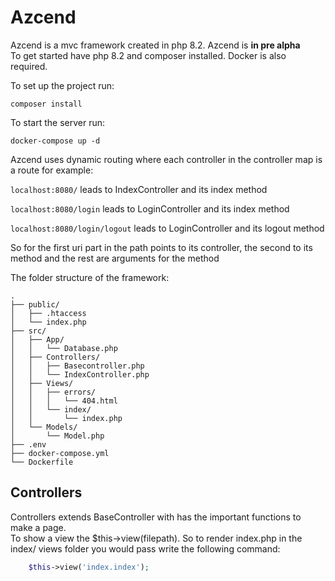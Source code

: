 # Azcend

Azcend is a mvc framework created in php 8.2. Azcend is **in pre alpha**  
To get started have php 8.2 and composer installed. Docker is also required.

To set up the project run:
```
composer install
```
To start the server run:
```
docker-compose up -d
```

Azcend uses dynamic routing where each controller in the controller map is a route
for example:

``localhost:8080/`` leads to IndexController and its index method  

``localhost:8080/login`` leads to LoginController and its index method

``localhost:8080/login/logout`` leads to LoginController and its logout method  

So for the first uri part in the path points to its controller, the second to its method and the rest are arguments for the method

The folder structure of the framework:

````
.
├── public/
│   ├── .htaccess
│   └── index.php
├── src/
│   ├── App/
│   │   └── Database.php
│   ├── Controllers/
│   │   ├── Basecontroller.php
│   │   └── IndexController.php
│   ├── Views/
│   │   ├── errors/
│   │   │   └── 404.html
│   │   └── index/
│   │       └── index.php
│   └── Models/
│       └── Model.php
├── .env
├── docker-compose.yml
└── Dockerfile
````

## Controllers

Controllers extends BaseController with has the important functions to make a page.   
To show a view the $this->view(filepath). So to render index.php in the index/ views folder
you would pass write the following command:
```php 
    $this->view('index.index');
```